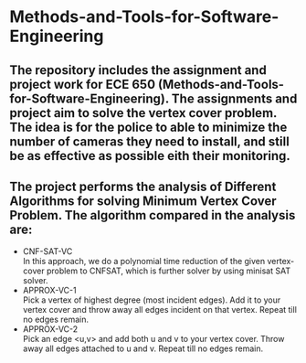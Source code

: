 # Methods-and-Tools-for-Software-Engineering
## The repository includes the assignment and project work for ECE 650 (Methods-and-Tools-for-Software-Engineering). The assignments and project aim to solve the vertex cover problem. The idea is for the police to able to minimize the number of cameras they need to install, and still be as effective as possible eith their monitoring.
## The project performs the analysis of Different Algorithms for solving Minimum Vertex Cover Problem. The algorithm compared in the analysis are:
* CNF-SAT-VC  
In this approach, we do a polynomial time reduction of the given vertex-cover problem to CNFSAT, which is further solver by using minisat SAT solver.
* APPROX-VC-1  
Pick a vertex of highest degree (most incident edges). Add it to your vertex cover and throw away all edges incident on that vertex. Repeat till no edges remain.
* APPROX-VC-2  
Pick an edge <u,v> and add both u and v to your vertex cover. Throw away all edges attached to u and v. Repeat till no edges remain.